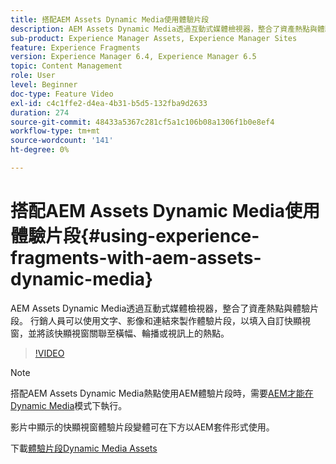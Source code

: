 ```yaml
---
title: 搭配AEM Assets Dynamic Media使用體驗片段
description: AEM Assets Dynamic Media透過互動式媒體檢視器，整合了資產熱點與體驗片段。 行銷人員可以使用文字、影像和連結來製作體驗片段，以填入自訂快顯視窗，並將該快顯視窗關聯至橫幅、輪播或視訊上的熱點。
sub-product: Experience Manager Assets, Experience Manager Sites
feature: Experience Fragments
version: Experience Manager 6.4, Experience Manager 6.5
topic: Content Management
role: User
level: Beginner
doc-type: Feature Video
exl-id: c4c1ffe2-d4ea-4b31-b5d5-132fba9d2633
duration: 274
source-git-commit: 48433a5367c281cf5a1c106b08a1306f1b0e8ef4
workflow-type: tm+mt
source-wordcount: '141'
ht-degree: 0%

---
```


# 搭配AEM Assets Dynamic Media使用體驗片段{#using-experience-fragments-with-aem-assets-dynamic-media}

AEM Assets Dynamic Media透過互動式媒體檢視器，整合了資產熱點與體驗片段。 行銷人員可以使用文字、影像和連結來製作體驗片段，以填入自訂快顯視窗，並將該快顯視窗關聯至橫幅、輪播或視訊上的熱點。

>[!VIDEO](https://video.tv.adobe.com/v/22115?quality=12&learn=on)

>[!NOTE]
>
>搭配AEM Assets Dynamic Media熱點使用AEM體驗片段時，需要[AEM才能在Dynamic Media](https://experienceleague.adobe.com/docs/?lang=zh-Hant)模式下執行。

影片中顯示的快顯視窗體驗片段變體可在下方以AEM套件形式使用。

下載[體驗片段Dynamic Media Assets](assets/experience-fragmentsdynamic-mediaassets-100.zip)
